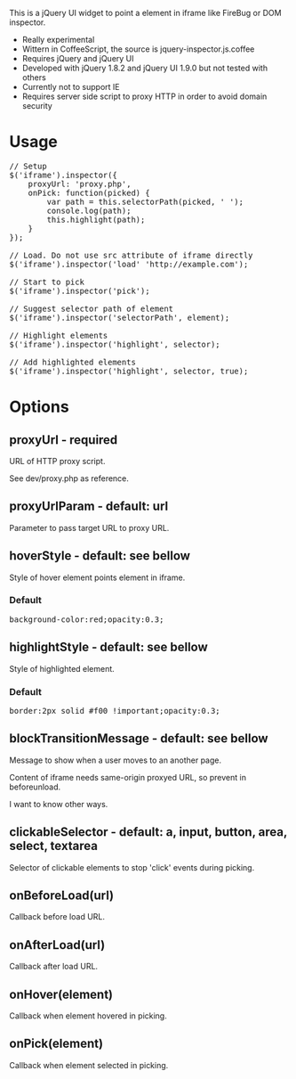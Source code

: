 This is a jQuery UI widget to point a element in iframe like FireBug or DOM inspector.

* Really experimental
* Wittern in CoffeeScript, the source is jquery-inspector.js.coffee
* Requires jQuery and jQuery UI
 * Developed with jQuery 1.8.2 and jQuery UI 1.9.0 but not tested with others
* Currently not to support IE
* Requires server side script to proxy HTTP in order to avoid domain security

# Usage

<pre>
// Setup
$('iframe').inspector({
    proxyUrl: 'proxy.php',
    onPick: function(picked) {
        var path = this.selectorPath(picked, ' ');
        console.log(path);
        this.highlight(path);
    }
});

// Load. Do not use src attribute of iframe directly
$('iframe').inspector('load' 'http://example.com');

// Start to pick
$('iframe').inspector('pick');

// Suggest selector path of element
$('iframe').inspector('selectorPath', element);

// Highlight elements
$('iframe').inspector('highlight', selector);

// Add highlighted elements
$('iframe').inspector('highlight', selector, true);
</pre>

# Options

## proxyUrl - required

URL of HTTP proxy script.

See dev/proxy.php as reference.

## proxyUrlParam - default: url

Parameter to pass target URL to proxy URL.

## hoverStyle - default: see bellow

Style of hover element points element in iframe.

### Default

<pre>background-color:red;opacity:0.3;</pre>

## highlightStyle - default: see bellow

Style of highlighted element.

### Default

<pre>border:2px solid #f00 !important;opacity:0.3;</pre>

## blockTransitionMessage - default: see bellow

Message to show when a user moves to an another page.

Content of iframe needs same-origin proxyed URL, so prevent in beforeunload.

I want to know other ways.

## clickableSelector - default: a, input, button, area, select, textarea

Selector of clickable elements to stop 'click' events during picking.

## onBeforeLoad(url)

Callback before load URL.

## onAfterLoad(url)

Callback after load URL.

## onHover(element)

Callback when element hovered in picking.

## onPick(element)

Callback when element selected in picking.
